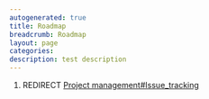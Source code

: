 ```yaml
---
autogenerated: true
title: Roadmap
breadcrumb: Roadmap
layout: page
categories: 
description: test description
---
```


1.  REDIRECT [Project management\#Issue\_tracking](Project_management#Issue_tracking)
